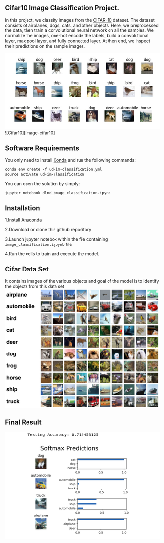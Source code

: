 ## Cifar10 Image Classification Project.

In this project, we classify images from the [CIFAR-10](https://www.cs.toronto.edu/~kriz/cifar.html) dataset. The dataset consists of airplanes, dogs, cats, and other objects. Here, we preprocessed the data, then train a convolutional neural network on all the samples. We normalize the images, one-hot encode the labels, build a convolutional layer, max pool layer, and fully connected layer. At then end, we inspect their predictions on the sample images.  
 	 
![](images/cifar1.jpg)	![Cifar10][image-cifar10]
 	 
## Software Requirements
	
You only need to install [Conda](https://conda.io/docs/install/quick.html) and run the following commands:
```
conda env create -f ud-im-classification.yml
source activate ud-im-classification
```
You can open the solution by simply:
```
jupyter notebook dlnd_image_classification.ipynb 
```
## Installation 

1.Install [Anaconda](https://www.anaconda.com/download/#linux)

2.Download or clone this github repository 	
  	
3.Launch jupyter notebok within the file containing `image_classification.iypynb` file	

4.Run the cells to train and execute the model. 	
  	
## Cifar Data Set	
 It contains images of the various objects and goal of the model is to identify the objects from this data set	
![](images/cifar10.png)	
  	
## Final Result	

![](images/final_prediction.png)
